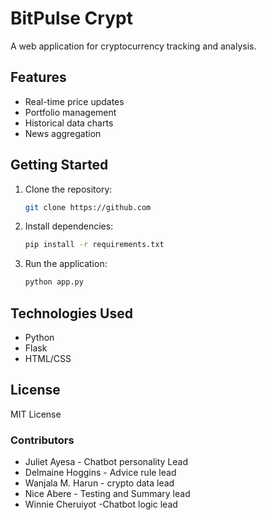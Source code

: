 # BitPulse Crypt

A web application for cryptocurrency tracking and analysis.

## Features

- Real-time price updates
- Portfolio management
- Historical data charts
- News aggregation

## Getting Started

1. Clone the repository:
    ```bash
    git clone https://github.com
    ```
2. Install dependencies:
    ```bash
    pip install -r requirements.txt
    ```
    
3. Run the application:
    ```bash
    python app.py
    ```

## Technologies Used

- Python
- Flask
- HTML/CSS

## License

MIT License

### Contributors
- Juliet Ayesa - Chatbot personality Lead
- Delmaine Hoggins - Advice rule lead
- Wanjala M. Harun - crypto data lead
- Nice Abere - Testing and Summary lead
- Winnie Cheruiyot -Chatbot logic lead
